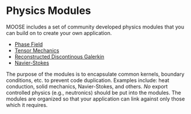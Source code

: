 # Physics Modules

MOOSE includes a set of community developed physics modules that you can build on to create your own application.

* [Phase Field](modules/phase_field/index.md)
* [Tensor Mechanics](modules/tensor_mechanics/index.md)
* [Reconstructed Discontinous Galerkin](modules/rdg/index.md)
* [Navier-Stokes](modules/navier_stokes/index.md)

The purpose of the modules is to encapsulate common kernels, boundary conditions, etc. to prevent code duplication.
Examples include: heat conduction, solid mechanics, Navier-Stokes, and others.
_No_ export controlled physics (e.g., neutronics) should be put into the modules.
The modules are organized so that your application can link against only those which it requires.
